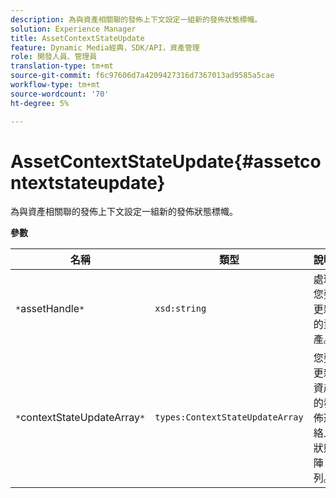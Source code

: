```yaml
---
description: 為與資產相關聯的發佈上下文設定一組新的發佈狀態標幟。
solution: Experience Manager
title: AssetContextStateUpdate
feature: Dynamic Media經典，SDK/API，資產管理
role: 開發人員、管理員
translation-type: tm+mt
source-git-commit: f6c97606d7a4209427316d7367013ad9585a5cae
workflow-type: tm+mt
source-wordcount: '70'
ht-degree: 5%

---
```



# AssetContextStateUpdate{#assetcontextstateupdate}

為與資產相關聯的發佈上下文設定一組新的發佈狀態標幟。

**參數**

| 名稱 | 類型 | 說明 |
|---|---|---|
| `*`assetHandle`*` | `xsd:string` | 處理您要更新的資產。 |
| `*`contextStateUpdateArray`*` | `types:ContextStateUpdateArray` | 您要更新資產的發佈連絡人狀態陣列。 |

